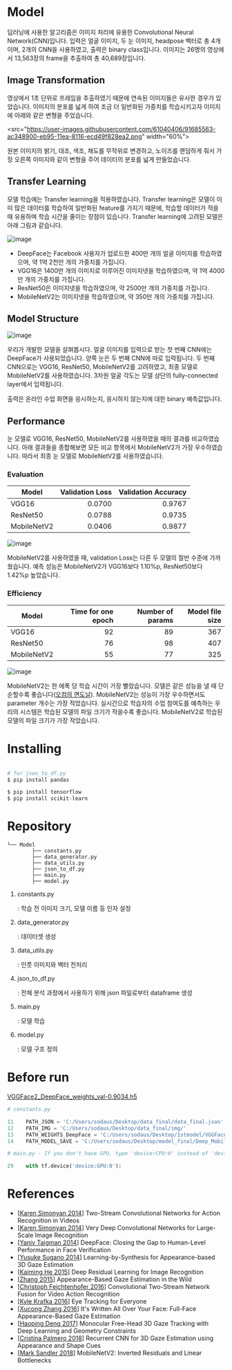 # Model

 딥러닝에 사용한 알고리즘은 이미지 처리에 유용한 Convolutional Neural Network(CNN)입니다. 입력은 얼굴 이미지, 두 눈 이미지, headpose 벡터로 총 4개이며, 2개의 CNN을 사용하였고, 출력은 binary class입니다. 이미지는 26명의 영상에서 13,563장의 frame을 추출하여 총 40,689장입니다.
 
 
## Image Transformation
 영상에서 1초 단위로 프레임을 추출하였기 때문에 연속된 이미지들은 유사한 경우가 있었습니다. 이미지의 분포를 넓게 하여 조금 더 일반화된 가중치를 학습시키고자 이미지에 아래와 같은 변형을 주었습니다.
 
 <src="https://user-images.githubusercontent.com/61040406/91685563-ac348900-eb95-11ea-8116-ecd49f828ea2.png" width="60%">

 원본 이미지의 밝기, 대조, 색조, 채도를 무작위로 변경하고, 노이즈를 랜덤하게 줘서 가장 오른쪽 이미지와 같이 변형을 주어 데이터의 분포를 넓게 만들었습니다.
 

## Transfer Learning

 모델 학습에는 Transfer learning을 적용하였습니다. Transfer learning은 모델이 이미 많은 데이터를 학습하여 일반화된 feature를 가지기 때문에, 학습할 데이터가 적을 때 유용하며 학습 시간을 줄이는 장점이 있습니다. Transfer learning에 고려된 모델은 아래 그림과 같습니다. 

 ![image](https://user-images.githubusercontent.com/46590618/91721007-030c8380-ebd3-11ea-9391-f1baf4e5adfb.png)

- DeepFace는 Facebook 사용자가 업로드한 400만 개의 얼굴 이미지를 학습하였으며, 약 1억 2천만 개의 가중치를 가집니다.
- VGG16은 1400만 개의 이미지로 이루어진 이미지넷을 학습하였으며, 약 1억 4000만 개의 가중치를 가집니다.
- ResNet50은 이미지넷을 학습하였으며, 약 2500만 개의 가중치를 가집니다.
- MobileNetV2는 이미지넷을 학습하였으며, 약 350만 개의 가중치를 가집니다.


## Model Structure

 ![image](https://user-images.githubusercontent.com/61040406/91663643-2aa51280-eb25-11ea-8a99-bb7c8df9c260.png)

 우리가 개발한 모델을 살펴봅시다. 얼굴 이미지를 입력으로 받는 첫 번째 CNN에는 DeepFace가 사용되었습니다. 양쪽 눈은 두 번째 CNN에 따로 입력됩니다. 두 번째 CNN으로는 VGG16, ResNet50, MobileNetV2를 고려하였고, 최종 모델로 MobileNetV2를 사용하였습니다. 3차원 얼굴 각도는 모델 상단의 fully-connected layer에서 입력됩니다.

 출력은 온라인 수업 화면을 응시하는지, 응시하지 않는지에 대한 binary 예측값입니다.

## Performance

 눈 모델로 VGG16, ResNet50, MobileNetV2를 사용하였을 때의 결과를 비교하였습니다. 아래 결과들을 종합해보면 모든 비교 항목에서 MobileNetV2가 가장 우수하였습니다. 따라서 최종 눈 모델로 MobileNetV2를 사용하였습니다.

### Evaluation
| Model | Validation Loss | Validation Accuracy |
|---|---:|---:|
| VGG16 | 0.0700 | 0.9767 |
| ResNet50 | 0.0788 | 0.9735 |
| MobileNetV2 | 0.0406 | 0.9877 |

![image](https://user-images.githubusercontent.com/61040406/91663276-d436d480-eb22-11ea-81f3-91a734354fda.png)

 MobileNetV2를 사용하였을 때, validation Loss는 다른 두 모델의 절반 수준에 가까웠습니다. 예측 성능은 MobileNetV2가 VGG16보다 1.10%p, ResNet50보다 1.42%p 높았습니다.

### Efficiency
| Model | Time for one epoch | Number of params | Model file size |
|---|---:|---:|---:|
| VGG16 | 92 | 89 | 367 |
| ResNet50 | 76 | 98 | 407 |
| MobileNetV2 | 55 | 77 | 325 |

![image](https://user-images.githubusercontent.com/61040406/91663207-6be7f300-eb22-11ea-8ccf-6b0449a0b6bb.png)

 MobileNetV2는 한 에폭 당 학습 시간이 가장 빨랐습니다. 모델은 같은 성능을 낼 때 단순할수록 좋습니다([오컴의 면도날](https://en.wikipedia.org/wiki/Occam%27s_razor)). MobileNetV2는 성능이 가장 우수하면서도 parameter 개수는 가장 적었습니다. 실시간으로 학습자의 수업 참여도를 예측하는 우리의 시스템은 학습된 모델의 파일 크기가 작을수록 좋습니다. MobileNetV2로 학습된 모델의 파일 크기가 가장 작았습니다.

# Installing

```python

# for json_to_df.py
$ pip install pandas

$ pip install tensorflow
$ pip install scikit-learn
```

# Repository

```
└── Model
        ├── constants.py
        ├── data_generator.py
        ├── data_utils.py
        ├── json_to_df.py
        ├── main.py
        ├── model.py
```

1. constants.py

    : 학습 전 이미지 크기, 모델 이름 등 인자 설정

2. data_generator.py

    : 데이터셋 생성

3. data_utils.py

    : 인풋 이미지와 벡터 전처리

4. json_to_df.py

    : 전체 분석 과정에서 사용하기 위해 json 파일로부터 dataframe 생성

5. main.py

    : 모델 학습

6. model.py

    : 모델 구조 정의


# Before run
[VGGFace2_DeepFace_weights_val-0.9034.h5](https://github.com/swghosh/DeepFace/releases/download/weights-vggface2-2d-aligned/VGGFace2_DeepFace_weights_val-0.9034.h5.zip)
```python
# constants.py

11    PATH_JSON = 'C:/Users/sodaus/Desktop/data_final/data_final.json'
12    PATH_IMG = 'C:/Users/sodaus/Desktop/data_final/img/'
13    PATH_WEIGHTS_DeepFace = 'C:/Users/sodaus/Desktop/1stmodel/VGGFace2_DeepFace_weights_val-0.9034.h5'
14    PATH_MODEL_SAVE = 'C:/Users/sodaus/Desktop/model_final/Deep_Mobile'

# main.py - If you don't have GPU, type 'device:CPU:0' instead of 'device:GPU:0'.

29    with tf.device('device:GPU:0'):
```

# References

- [[Karen Simonyan 2014](https://papers.nips.cc/paper/5353-two-stream-convolutional-networks-for-action-recognition-in-videos)] Two-Stream Convolutional Networks for Action Recognition in Videos
- [[Karen Simonyan 2014](https://arxiv.org/abs/1409.1556)] Very Deep Convolutional Networks for Large-Scale Image Recognition
- [[Yaniv Taigman 2014](https://www.cv-foundation.org/openaccess/content_cvpr_2014/html/Taigman_DeepFace_Closing_the_2014_CVPR_paper.html)] DeepFace: Closing the Gap to Human-Level Performance in Face Verification
- [[Yusuke Sugano 2014](https://ieeexplore.ieee.org/document/6909631)] Learning-by-Synthesis for Appearance-based 3D Gaze Estimation
- [[Kaiming He 2015](https://arxiv.org/abs/1512.03385)] Deep Residual Learning for Image Recognition
- [[Zhang 2015](https://arxiv.org/abs/1504.02863)] Appearance-Based Gaze Estimation in the Wild
- [[Christoph Feichtenhofer 2016](https://arxiv.org/abs/1604.06573)] Convolutional Two-Stream Network Fusion for Video Action Recognition
- [[Kyle Krafka 2016](https://arxiv.org/abs/1606.05814)] Eye Tracking for Everyone
- [[Xucong Zhang 2016](https://arxiv.org/abs/1611.08860)] It's Written All Over Your Face: Full-Face Appearance-Based Gaze Estimation
- [[Haoping Deng 2017](https://ieeexplore.ieee.org/document/8237603)] Monocular Free-Head 3D Gaze Tracking with Deep Learning and Geometry Constraints
- [[Cristina Palmero 2018](https://arxiv.org/abs/1805.03064)] Recurrent CNN for 3D Gaze Estimation using Appearance and Shape Cues
- [[Mark Sandler 2018](https://arxiv.org/abs/1801.04381)] MobileNetV2: Inverted Residuals and Linear Bottlenecks
